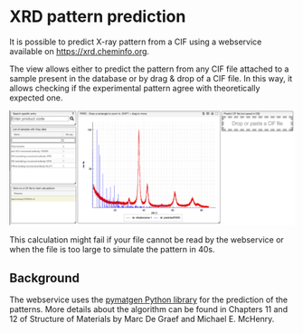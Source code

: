 # XRD pattern prediction

It is possible to predict X-ray pattern from a CIF using a webservice available on https://xrd.cheminfo.org.

The view allows either to predict the pattern from any CIF file attached to a sample present in the database or by
drag & drop of a CIF file. In this way, it allows checking if the experimental pattern agree with theoretically expected one. 

<img src="simulation.png">

This calculation might fail if your file cannot be read by the webservice or when the file is too large to simulate the pattern in 40s. 

## Background 

The webservice uses the [pymatgen Python library](https://pymatgen.org/pymatgen.analysis.diffraction.xrd.html) for the prediction of the patterns.
More details about the algorithm can be found in Chapters 11 and 12 of Structure of Materials by Marc De Graef and Michael E. McHenry.